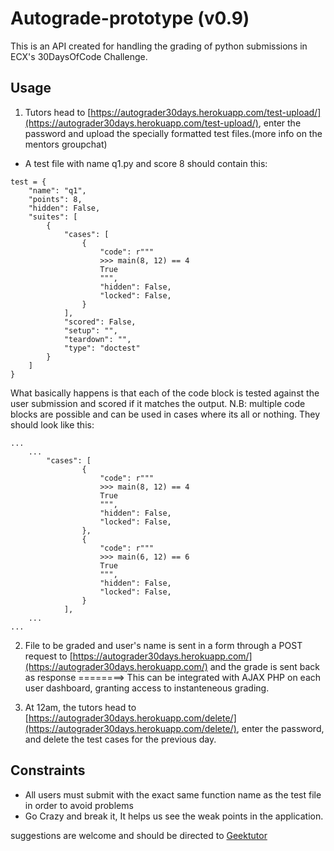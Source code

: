 # Autograde-prototype (v0.9)

This is an API created for handling the grading of python submissions in ECX's 30DaysOfCode Challenge.

## Usage

1. Tutors head to [https://autograder30days.herokuapp.com/test-upload/](https://autograder30days.herokuapp.com/test-upload/), enter the password and upload the specially formatted test files.(more info on the mentors groupchat)

* A test file with name q1.py and score 8 should contain this:
```
test = {
	"name": "q1",
	"points": 8,
	"hidden": False,
	"suites": [ 
		{
			"cases": [ 
				{
					"code": r"""
					>>> main(8, 12) == 4
					True
					""",
					"hidden": False,
					"locked": False,
				} 
			],
			"scored": False,
			"setup": "",
			"teardown": "",
			"type": "doctest"
		}
	]
}
```
What basically happens is that each of the code block is tested against the user submission and scored if it matches the output.
N.B: multiple code blocks are possible and can be used in cases where its all or nothing. They should look like this:
```
...
	...
		"cases": [ 
				{
					"code": r"""
					>>> main(8, 12) == 4
					True
					""",
					"hidden": False,
					"locked": False,
				},
				{
					"code": r"""
					>>> main(6, 12) == 6
					True
					""",
					"hidden": False,
					"locked": False,
				} 
			],
	...
...
```


2. File to be graded and user's name is sent in a form through a POST request to [https://autograder30days.herokuapp.com/](https://autograder30days.herokuapp.com/) and the grade is sent back as response ========> This can be integrated with AJAX PHP on each user dashboard, granting access to instanteneous grading.

3. At 12am, the tutors head to [https://autograder30days.herokuapp.com/delete/](https://autograder30days.herokuapp.com/delete/), enter the password, and delete the test cases for the previous day.


## Constraints
 * All users must submit with the exact same function name as the test file in order to avoid problems
 * Go Crazy and break it, It helps us see the weak points in the application. 


suggestions are welcome and should be directed to [Geektutor](mailto:sodiq.akinjobi@gmail.com)
